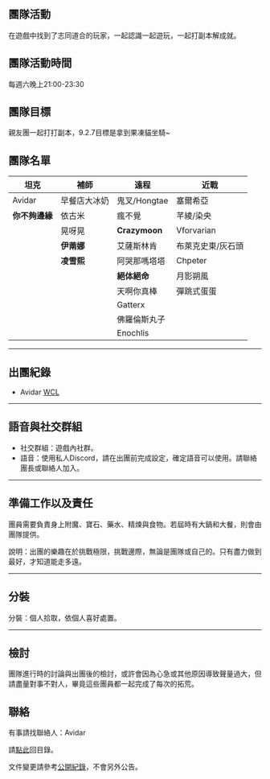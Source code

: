 ## 團隊活動

在遊戲中找到了志同道合的玩家，一起認識一起遊玩，一起打副本解成就。

## 團隊活動時間

每週六晚上21:00-23:30

## 團隊目標

親友團一起打打副本，9.2.7目標是拿到果凍貓坐騎~

## 團隊名單

| **坦克**            | **補師**             | **遠程**            | **近戰**            |
| ------------------- | ------------------- | ------------------ | ------------------- |
|  Avidar             |  早餐店大冰奶        |   鬼叉/Hongtae      |  塞爾希亞            |
|  **你不夠邊緣**      |    依古米            |   瘋不覺            |    芊綾/染央     |
|                     |    晃呀晃    |   **Crazymoon**   |   Vforvarian           |
|                     |    **伊萳娜** |  艾薩斯林肯        |   布萊克史東/灰石頭        |
|                     |  **凌雪熙**   |   阿哭那嗎塔塔           |   Chpeter             |
|                     |                     |   **絕体絕命**      |    月影朔風         |
|                     |                     |   天啊你真棒      |   彈跳式蛋蛋   |
|                     |                     |   Gatterx      |         |
|                     |                     |   佛羅倫斯丸子      |                  |
|                     |                     |   Enochlis      |                  |

---

## 出團紀錄

- Avidar [WCL](https://www.warcraftlogs.com/user/reports-list/256518/)

--- 

## 語音與社交群組

- 社交群組：遊戲內社群。
- 語音：使用私人Discord，請在出團前完成設定，確定語音可以使用。請聯絡團長或聯絡人加入。

---

## 準備工作以及責任

團員需要負責身上附魔、寶石、藥水、精煉與食物。若屆時有大鍋和大餐，則會由團隊提供。

說明：出團的樂趣在於挑戰極限，挑戰邊際，無論是團隊或自己的。只有盡力做到最好，才知道能走多遠。

---
## 分裝

分裝：個人拾取，依個人喜好處置。

---

## 檢討

團隊進行時的討論與出團後的檢討，或許會因為心急或其他原因導致聲量過大，但請盡量對事不對人，畢竟這些團員都一起完成了每次的拓荒。

## 聯絡

有事請找聯絡人：Avidar

請[點此](index.html)回目錄。

文件變更請參考[公開紀錄](https://github.com/dalechou/badweather.tw/commits/master/avidar.md)，不會另外公告。
